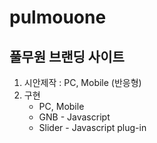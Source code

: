 # pulmouone
## 풀무원 브랜딩 사이트
1. 시안제작 : PC, Mobile (반응형)
2. 구현
    - PC, Mobile
    - GNB - Javascript
    - Slider - Javascript plug-in
    